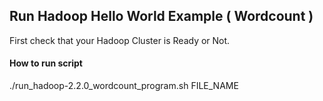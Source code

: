 ## Run Hadoop Hello World Example ( Wordcount )

First check that your Hadoop Cluster is Ready or Not.

#### How to run script

./run_hadoop-2.2.0_wordcount_program.sh FILE_NAME

